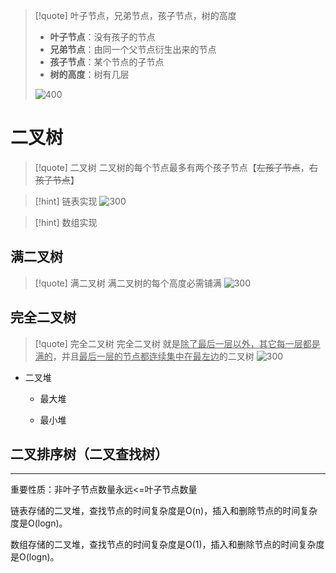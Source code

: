 
>[!quote] 叶子节点，兄弟节点，孩子节点，树的高度
>- **叶子节点**：没有孩子的节点
>- **兄弟节点**：由同一个父节点衍生出来的节点
>- **孩子节点**：某个节点的子节点
>- **树的高度**：树有几层
>
>![400](https://obsidian-1307744200.cos.ap-guangzhou.myqcloud.com/%E5%9B%BE%E7%89%87/202404260043752.png)

# 二叉树
>[!quote] 二叉树
>二叉树的每个节点最多有两个孩子节点【~~左孩子节点~~，~~右孩子节点~~】

>[!hint] 链表实现
>![300](https://obsidian-1307744200.cos.ap-guangzhou.myqcloud.com/%E5%9B%BE%E7%89%87/202404260052446.png)

>[!hint] 数组实现
>

## 满二叉树
>[!quote] 满二叉树
>满二叉树的每个高度必需铺满
>![300](https://obsidian-1307744200.cos.ap-guangzhou.myqcloud.com/%E5%9B%BE%E7%89%87/202404260046355.png)

## 完全二叉树
>[!quote] 完全二叉树
>完全二叉树 就是<u>除了最后一层以外，其它每一层都是满的</u>，并且<u>最后一层的节点都连续集中在最左边</u>的二叉树
>![300](https://obsidian-1307744200.cos.ap-guangzhou.myqcloud.com/%E5%9B%BE%E7%89%87/202404260048064.png)

- 二叉堆
	- 最大堆


	- 最小堆

## 二叉排序树（二叉查找树）


---


重要性质：非叶子节点数量永远<=叶子节点数量

链表存储的二叉堆，查找节点的时间复杂度是O(n)，插入和删除节点的时间复杂度是O(logn)。

数组存储的二叉堆，查找节点的时间复杂度是O(1)，插入和删除节点的时间复杂度是O(logn)。






























